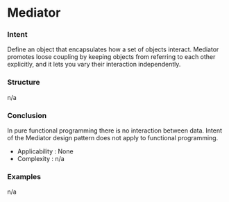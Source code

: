 # Mediator


### Intent

Define an object that encapsulates how a set of objects interact. Mediator promotes loose coupling by keeping objects from referring to each other explicitly, and it lets you vary their interaction independently. 


### Structure

n/a


### Conclusion

In pure functional programming there is no interaction between data. Intent of the Mediator design pattern does not apply to functional programming.

- Applicability : None
- Complexity : n/a


### Examples

n/a
